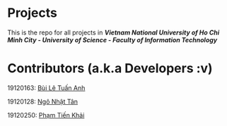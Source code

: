 # Projects

This is the repo for all projects in ***Vietnam National University of Ho Chi Minh City - University of Science - Faculty of Information Technology***

# Contributors (a.k.a Developers :v)

19120163: [Bùi Lê Tuấn Anh](https://github.com/anthony2708)

19120128: [Ngô Nhật Tân](https://github.com/tanngo2510)

19120250: [Phạm Tiến Khải](https://github.com/khailqd81)
